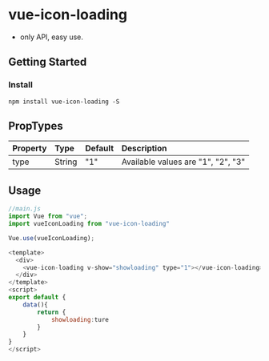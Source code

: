 # vue-icon-loading
- only API, easy use.

## Getting Started
### Install

```shell
npm install vue-icon-loading -S
```
## PropTypes

| Property      | Type     | Default | Description                              |
| :------------ | :------- | :------ | :--------------------------------------- |
| type          | String   | "1"     | Available values are "1", "2", "3"          


## Usage
```javascript
//main.js
import Vue from "vue";
import vueIconLoading from "vue-icon-loading"

Vue.use(vueIconLoading);
```
```js
<template>
  <div>
    <vue-icon-loading v-show="showloading" type="1"></vue-icon-loading>
  </div>
</template>
<script>
export default {
    data(){
        return {
            showloading:ture
        }
    }
}
</script>
```